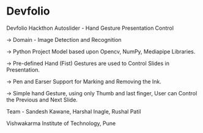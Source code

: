 # Devfolio
Devfolio Hackthon
Autoslider - Hand Gesture Presentation Control

-> Domain - Image Detection and Recognition

-> Python Project Model based upon Opencv, NumPy, Mediapipe Libraries.

-> Pre-defined Hand (Fist) Gestures are used to Control Slides in Presentation.

-> Pen and Earser Support for Marking and Removing the Ink.

-> Simple hand Gesture, using only Thumb and last finger, User can Control the Previous and Next Slide.


Team - 
Sandesh Kawane, Harshal Inagle, Rushal Patil

Vishwakarma Institute of Technology, Pune
